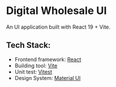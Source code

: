 # Digital Wholesale UI

An UI application built with React 19 + Vite.

## Tech Stack: 
- Frontend framework: [React](https://react.dev/) 
- Building tool: [Vite](https://vite.dev/)
- Unit test: [Vitest](https://vitest.dev/)
- Design System: [Material UI](https://mui.com)
